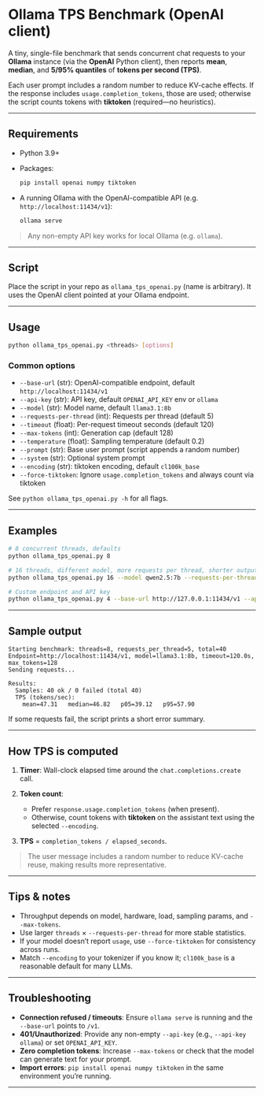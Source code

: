 # Ollama TPS Benchmark (OpenAI client)

A tiny, single-file benchmark that sends concurrent chat requests to your **Ollama** instance (via the **OpenAI** Python client), then reports **mean**, **median**, and **5/95% quantiles** of **tokens per second (TPS)**.

Each user prompt includes a random number to reduce KV-cache effects. If the response includes `usage.completion_tokens`, those are used; otherwise the script counts tokens with **tiktoken** (required—no heuristics).

---

## Requirements

* Python 3.9+
* Packages:

  ```bash
  pip install openai numpy tiktoken
  ```
* A running Ollama with the OpenAI-compatible API (e.g. `http://localhost:11434/v1`):

  ```bash
  ollama serve
  ```

> Any non-empty API key works for local Ollama (e.g. `ollama`).

---

## Script

Place the script in your repo as `ollama_tps_openai.py` (name is arbitrary).
It uses the OpenAI client pointed at your Ollama endpoint.

---

## Usage

```bash
python ollama_tps_openai.py <threads> [options]
```

### Common options

* `--base-url` (str): OpenAI-compatible endpoint, default `http://localhost:11434/v1`
* `--api-key` (str): API key, default `OPENAI_API_KEY` env or `ollama`
* `--model` (str): Model name, default `llama3.1:8b`
* `--requests-per-thread` (int): Requests per thread (default 5)
* `--timeout` (float): Per-request timeout seconds (default 120)
* `--max-tokens` (int): Generation cap (default 128)
* `--temperature` (float): Sampling temperature (default 0.2)
* `--prompt` (str): Base user prompt (script appends a random number)
* `--system` (str): Optional system prompt
* `--encoding` (str): tiktoken encoding, default `cl100k_base`
* `--force-tiktoken`: Ignore `usage.completion_tokens` and always count via tiktoken

See `python ollama_tps_openai.py -h` for all flags.

---

## Examples

```bash
# 8 concurrent threads, defaults
python ollama_tps_openai.py 8

# 16 threads, different model, more requests per thread, shorter outputs
python ollama_tps_openai.py 16 --model qwen2.5:7b --requests-per-thread 10 --max-tokens 64

# Custom endpoint and API key
python ollama_tps_openai.py 4 --base-url http://127.0.0.1:11434/v1 --api-key ollama
```

---

## Sample output

```
Starting benchmark: threads=8, requests_per_thread=5, total=40
Endpoint=http://localhost:11434/v1, model=llama3.1:8b, timeout=120.0s, max_tokens=128
Sending requests...

Results:
  Samples: 40 ok / 0 failed (total 40)
  TPS (tokens/sec):
    mean=47.31   median=46.82   p05=39.12   p95=57.90
```

If some requests fail, the script prints a short error summary.

---

## How TPS is computed

1. **Timer**: Wall-clock elapsed time around the `chat.completions.create` call.
2. **Token count**:

   * Prefer `response.usage.completion_tokens` (when present).
   * Otherwise, count tokens with **tiktoken** on the assistant text using the selected `--encoding`.
3. **TPS** = `completion_tokens / elapsed_seconds`.

> The user message includes a random number to reduce KV-cache reuse, making results more representative.

---

## Tips & notes

* Throughput depends on model, hardware, load, sampling params, and `--max-tokens`.
* Use larger `threads` × `--requests-per-thread` for more stable statistics.
* If your model doesn’t report `usage`, use `--force-tiktoken` for consistency across runs.
* Match `--encoding` to your tokenizer if you know it; `cl100k_base` is a reasonable default for many LLMs.

---

## Troubleshooting

* **Connection refused / timeouts**: Ensure `ollama serve` is running and the `--base-url` points to `/v1`.
* **401/Unauthorized**: Provide any non-empty `--api-key` (e.g., `--api-key ollama`) or set `OPENAI_API_KEY`.
* **Zero completion tokens**: Increase `--max-tokens` or check that the model can generate text for your prompt.
* **Import errors**: `pip install openai numpy tiktoken` in the same environment you’re running.

---

